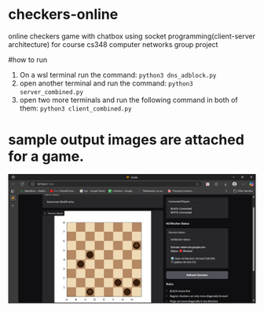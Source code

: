 # checkers-online
online checkers game with chatbox using socket programming(client-server architecture) for course cs348 computer networks group project

#how to run
  1.  On a wsl terminal run the command:
     `python3 dns_adblock.py`
  3.  open another terminal and run the command:
     `python3 server_combined.py`
  4.  open two more terminals and run the following command in both of them:
     ` python3 client_combined.py `
# sample output images are attached for a game.
![Extension Preview](Gradio.png)
